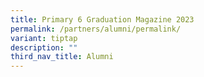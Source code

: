 ```yaml
---
title: Primary 6 Graduation Magazine 2023
permalink: /partners/alumni/permalink/
variant: tiptap
description: ""
third_nav_title: Alumni
---
```

